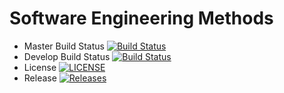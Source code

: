 # Software Engineering Methods

- Master Build Status [![Build Status](https://travis-ci.org/RoryMcKenzie/sem.svg?branch=master)](https://travis-ci.org/RoryMcKenzie/sem)
- Develop Build Status [![Build Status](https://travis-ci.org/RoryMcKenzie/sem.svg?branch=develop)](https://travis-ci.org/RoryMcKenzie/sem)
- License [![LICENSE](https://img.shields.io/github/license/RoryMcKenzie/sem.svg?style=flat-square)](https://github.com/RoryMcKenzie/sem/blob/master/LICENSE)
- Release [![Releases](https://img.shields.io/github/release/RoryMcKenzie/sem/all.svg?style=flat-square)](https://github.com/RoryMcKenzie/sem/releases)
